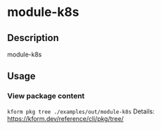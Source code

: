 # module-k8s

## Description
module-k8s

## Usage

### View package content
`kform pkg tree ./examples/out/module-k8s`
Details: https://kform.dev/reference/cli/pkg/tree/

